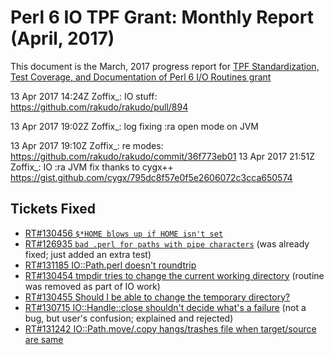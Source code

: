 # Perl 6 IO TPF Grant: Monthly Report (April, 2017)

This document is the March, 2017 progress report for [TPF Standardization,
Test Coverage, and Documentation of Perl 6 I/O Routines
grant](http://news.perlfoundation.org/2017/01/grant-proposal-standardization.html)


<yoleaux2> 13 Apr 2017 14:24Z <Zoffix> Zoffix_: IO stuff: https://github.com/rakudo/rakudo/pull/894

<yoleaux2> 13 Apr 2017 19:02Z <Zoffix> Zoffix_: log fixing :ra open mode on JVM

<yoleaux2> 13 Apr 2017 19:10Z <Zoffix> Zoffix_: re modes: https://github.com/rakudo/rakudo/commit/36f773eb01
<yoleaux2> 13 Apr 2017 21:51Z <Zoffix> Zoffix_: IO :ra JVM fix thanks to cygx++ https://gist.github.com/cygx/795dc8f57e0f5e2606072c3cca650574



## Tickets Fixed

- [RT#130456 `$*HOME blows up if HOME isn't set`](https://rt.perl.org/Ticket/Display.html?id=130456)
- [RT#126935 `bad .perl for paths with pipe characters`](https://rt.perl.org/Ticket/Display.html?id=126935) (was already fixed; just added an extra test)
- [RT#131185 IO::Path.perl doesn't roundtrip](https://rt.perl.org/Ticket/Display.html?id=131185)
- [RT#130454 tmpdir tries to change the current working directory](https://rt.perl.org/Ticket/Display.html?id=130454) (routine was removed as part of IO work)
- [RT#130455 Should I be able to change the temporary directory?](https://rt.perl.org/Ticket/Display.html?id=130455)
- [RT#130715 IO::Handle::close shouldn't decide what's a failure](https://rt.perl.org/Ticket/Display.html?id=130715) (not a bug, but user's confusion; explained and rejected)
- [RT#131242 IO::Path.move/.copy hangs/trashes file when target/source are same](https://rt.perl.org/Ticket/Display.html?id=131242)
